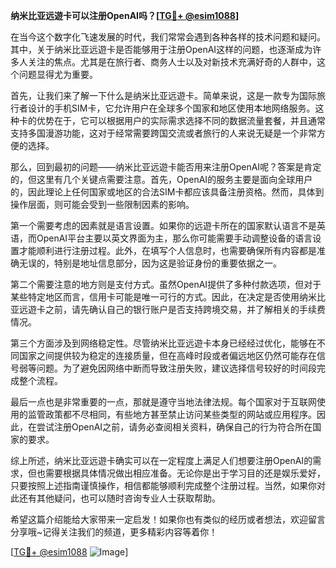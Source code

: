 **纳米比亚远遊卡可以注册OpenAI吗？[[TG💪+ @esim1088](https://t.me/s/esim1088)]**

在当今这个数字化飞速发展的时代，我们常常会遇到各种各样的技术问题和疑问。其中，关于纳米比亚远遊卡是否能够用于注册OpenAI这样的问题，也逐渐成为许多人关注的焦点。尤其是在旅行者、商务人士以及对新技术充满好奇的人群中，这个问题显得尤为重要。

首先，让我们来了解一下什么是纳米比亚远遊卡。简单来说，这是一款专为国际旅行者设计的手机SIM卡，它允许用户在全球多个国家和地区使用本地网络服务。这种卡的优势在于，它可以根据用户的实际需求选择不同的数据流量套餐，并且通常支持多国漫游功能，这对于经常需要跨国交流或者旅行的人来说无疑是一个非常方便的选择。

那么，回到最初的问题——纳米比亚远遊卡能否用来注册OpenAI呢？答案是肯定的，但这里有几个关键点需要注意。首先，OpenAI的服务主要是面向全球用户的，因此理论上任何国家或地区的合法SIM卡都应该具备注册资格。然而，具体到操作层面，则可能会受到一些限制因素的影响。

第一个需要考虑的因素就是语言设置。如果你的远遊卡所在的国家默认语言不是英语，而OpenAI平台主要以英文界面为主，那么你可能需要手动调整设备的语言设置才能顺利进行注册过程。此外，在填写个人信息时，也需要确保所有内容都是准确无误的，特别是地址信息部分，因为这是验证身份的重要依据之一。

第二个需要注意的地方则是支付方式。虽然OpenAI提供了多种付款选项，但对于某些特定地区而言，信用卡可能是唯一可行的方式。因此，在决定是否使用纳米比亚远遊卡之前，请先确认自己的银行账户是否支持跨境交易，并了解相关的手续费情况。

第三个方面涉及到网络稳定性。尽管纳米比亚远遊卡本身已经经过优化，能够在不同国家之间提供较为稳定的连接质量，但在高峰时段或者偏远地区仍然可能存在信号弱等问题。为了避免因网络中断而导致注册失败，建议选择信号较好的时间段完成整个流程。

最后一点也是非常重要的一点，那就是遵守当地法律法规。每个国家对于互联网使用的监管政策都不尽相同，有些地方甚至禁止访问某些类型的网站或应用程序。因此，在尝试注册OpenAI之前，请务必查阅相关资料，确保自己的行为符合所在国家的要求。

综上所述，纳米比亚远遊卡确实可以在一定程度上满足人们想要注册OpenAI的需求，但也需要根据具体情况做出相应准备。无论你是出于学习目的还是娱乐爱好，只要按照上述指南谨慎操作，相信都能够顺利完成整个注册过程。当然，如果你对此还有其他疑问，也可以随时咨询专业人士获取帮助。

希望这篇介绍能给大家带来一定启发！如果你也有类似的经历或者想法，欢迎留言分享哦~记得关注我们的频道，更多精彩内容等着你！

[[TG💪+ @esim1088](https://t.me/s/esim1088) ![Image](https://i.postimg.cc/4NQfJmqS/Snipaste-2025-05-13-00-14-12.png)]